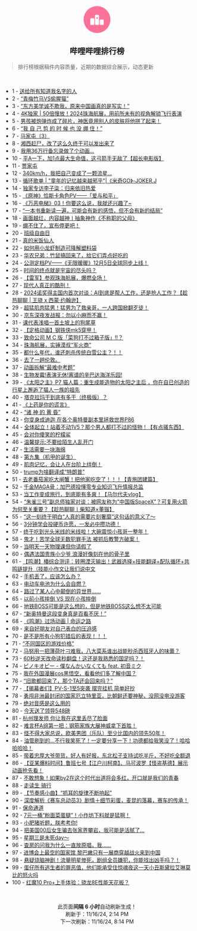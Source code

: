 <div align="center">
    <img src="./assets/icon_rank.png" alt="logo" />
    <h2>哔哩哔哩排行榜</h>
</div>

> 排行榜根据稿件内容质量，近期的数据综合展示，动态更新

<br />

<ul><li><span>1 - <a href=https://www.bilibili.com/BV14UUAYmExC target=_blank>送给所有知道我名字的人</a></span></li><li><span>2 - <a href=https://www.bilibili.com/BV15qUTYrEC1 target=_blank>“青梅竹马VS偷腥猫”</a></span></li><li><span>3 - <a href=https://www.bilibili.com/BV1SNUTYYE4Z target=_blank>“东方美学诚不欺我，原来中国画真的是写实！”</a></span></li><li><span>4 - <a href=https://www.bilibili.com/BV1c8mUYeEWn target=_blank>4K独家&nbsp;|&nbsp;50倍慢放！2024珠海航展，用前所未有的视角解锁飞行表演</a></span></li><li><span>5 - <a href=https://www.bilibili.com/BV1JnmhY2EDp target=_blank>男孩被炮弹炸成了碎片，神医竟用别人的皮肤将他拼了起来！</a></span></li><li><span>6 - <a href=https://www.bilibili.com/BV1FZUAYrEdt target=_blank>“我&nbsp;自&nbsp;己&nbsp;剪&nbsp;的&nbsp;时&nbsp;候&nbsp;也&nbsp;没&nbsp;绷&nbsp;住！”</a></span></li><li><span>7 - <a href=https://www.bilibili.com/BV13FmhYwEEQ target=_blank>马家屯（3）</a></span></li><li><span>8 - <a href=https://www.bilibili.com/BV1uemfYrE2h target=_blank>湘西赶尸，改了这么久终于可以发出来了</a></span></li><li><span>9 - <a href=https://www.bilibili.com/BV1LVmRYzERY target=_blank>我用36万行备忘录做了个动画…</a></span></li><li><span>10 - <a href=https://www.bilibili.com/BV181UNYtEZr target=_blank>平A一下，加1点最大生命值，这弓箭手无敌了【超长电影版】</a></span></li><li><span>11 - <a href=https://www.bilibili.com/BV1ZwmtYwE4C target=_blank>贾家屯</a></span></li><li><span>12 - <a href=https://www.bilibili.com/BV1NeULY2EV2 target=_blank>340km/h，我把自己变成了一颗流星...</a></span></li><li><span>13 - <a href=https://www.bilibili.com/BV1NtmDYCEhF target=_blank>循环歌单&nbsp;|&nbsp;&quot;童年的记忆越来越邪乎&quot;|《米奇GO》-JOKER.J</a></span></li><li><span>14 - <a href=https://www.bilibili.com/BV1DnUKYYEkj target=_blank>独家专访李子柒：归来依旧热爱</a></span></li><li><span>15 - <a href=https://www.bilibili.com/BV1eoUPYwEwy target=_blank>《原神》恰斯卡角色PV——「爱与和平」</a></span></li><li><span>16 - <a href=https://www.bilibili.com/BV1ybm8YHE2K target=_blank>《万恶电梯》03！你要这么说，我就还兴趣了~</a></span></li><li><span>17 - <a href=https://www.bilibili.com/BV1SPUNYxETp target=_blank>“一本书重新读一遍，可能会有新的感悟，但不会有新的结局”</a></span></li><li><span>18 - <a href=https://www.bilibili.com/BV1cGUGYPEgC target=_blank>画面越烂，内容越神丨抽象神作《不称职的父母》</a></span></li><li><span>19 - <a href=https://www.bilibili.com/BV1W5UNYSEFn target=_blank>绷不住了，宣布停更吧！</a></span></li><li><span>20 - <a href=https://www.bilibili.com/BV1JWUNYkEEs target=_blank>班级自由日</a></span></li><li><span>21 - <a href=https://www.bilibili.com/BV1PtmDYCEW7 target=_blank>真的米饭仙人</a></span></li><li><span>22 - <a href=https://www.bilibili.com/BV1ZrmtYvE87 target=_blank>如何用小龙虾制造可降解塑料袋</a></span></li><li><span>23 - <a href=https://www.bilibili.com/BV1bWmaYeERX target=_blank>华农兄弟：竹鼠搞回来了，给它们弄点好吃的</a></span></li><li><span>24 - <a href=https://www.bilibili.com/BV1H7UNY2EEL target=_blank>公测定档PV——《无限暖暖》12月5日全球同步上线！</a></span></li><li><span>25 - <a href=https://www.bilibili.com/BV1DiUGY2EuR target=_blank>时间的终点就是宇宙的尽头吗？</a></span></li><li><span>26 - <a href=https://www.bilibili.com/BV1JkULYgEbi target=_blank>【雷军】参观珠海航展，爆燃全场！</a></span></li><li><span>27 - <a href=https://www.bilibili.com/BV1T4UVYCEVH target=_blank>现代人真正的酷刑！</a></span></li><li><span>28 - <a href=https://www.bilibili.com/BV1KWmUYBEF4 target=_blank>2024诺奖得主国内首次对谈：AI到底是帮人工作，还是抢人工作？【趁热聊聊&nbsp;|&nbsp;王骁&nbsp;x&nbsp;西蒙·约翰逊】</a></span></li><li><span>29 - <a href=https://www.bilibili.com/BV1h4moYBEKR target=_blank>超猛肌肉猛男！猛男为了救亲哥，一人跨国掀翻歹徒！</a></span></li><li><span>30 - <a href=https://www.bilibili.com/BV1ksUTYSEuv target=_blank>京东深夜发战报：勿以小麻而不赢！</a></span></li><li><span>31 - <a href=https://www.bilibili.com/BV1gFUjYZEnE target=_blank>课代表浅唱一首土坡上的狗尾草</a></span></li><li><span>32 - <a href=https://www.bilibili.com/BV1ciUVYqEM5 target=_blank>【定格动画】钢铁侠mk5穿甲！</a></span></li><li><span>33 - <a href=https://www.bilibili.com/BV1jKmXYiEx1 target=_blank>致命公司&nbsp;M&nbsp;C&nbsp;版「菜狗打不过箱子版」!!？</a></span></li><li><span>34 - <a href=https://www.bilibili.com/BV134moYBEv9 target=_blank>珠海航展，实锤漠叔“军火商”</a></span></li><li><span>35 - <a href=https://www.bilibili.com/BV1KvmoYAEzs target=_blank>都什么年代，谁还刺杀传统白雪公主？！！</a></span></li><li><span>36 - <a href=https://www.bilibili.com/BV15jmRYqEBf target=_blank>去了一趟伦敦。</a></span></li><li><span>37 - <a href=https://www.bilibili.com/BV1S3mWYzEuX target=_blank>动画拆解“最难中考题”</a></span></li><li><span>38 - <a href=https://www.bilibili.com/BV187UVYUE2o target=_blank>生物发霉!表演无休!离谱的辛巴达海洋乐园!</a></span></li><li><span>39 - <a href=https://www.bilibili.com/BV1b2UNYoExb target=_blank>《太阳之主》P7&nbsp;猫人篇：重生成能造物的太阳之主后&nbsp;，你在自已创造的行星上邂逅了猫人一族的祖先</a></span></li><li><span>40 - <a href=https://www.bilibili.com/BV1Mgm2YzEsn target=_blank>塔克拉玛干到底有多干（终极版）？</a></span></li><li><span>41 - <a href=https://www.bilibili.com/BV1QJUKYPE2x target=_blank>《上药是你的谎言》</a></span></li><li><span>42 - <a href=https://www.bilibili.com/BV1SbmoYTEhi target=_blank>“诸&nbsp;神&nbsp;的&nbsp;黄&nbsp;昏”</a></span></li><li><span>43 - <a href=https://www.bilibili.com/BV18PUNYxEAG target=_blank>你变身成迪迦&nbsp;在各个奥特曼副本里拯救世界P86</a></span></li><li><span>44 - <a href=https://www.bilibili.com/BV12cmSYGEEp target=_blank>全体起立！站着不动1V5？那个男人都打不过的怪物！【有点骚东西】</a></span></li><li><span>45 - <a href=https://www.bilibili.com/BV1JJmhY7Ekd target=_blank>会对你傻笑的柠檬鲨</a></span></li><li><span>46 - <a href=https://www.bilibili.com/BV1SsULYQEWC target=_blank>温馨提示:不要给陌生人乱开门</a></span></li><li><span>47 - <a href=https://www.bilibili.com/BV1iQUPYeEaL target=_blank>生活需要一块海绵</a></span></li><li><span>48 - <a href=https://www.bilibili.com/BV1CfmhYDEP2 target=_blank>第九集（机甲的诞生）</a></span></li><li><span>49 - <a href=https://www.bilibili.com/BV1fAUPYTE2h target=_blank>肌肉记忆，会让人在台阶上绊倒！</a></span></li><li><span>50 - <a href=https://www.bilibili.com/BV1D7mDYnEa1 target=_blank>trump为啥翻译成“特朗普”</a></span></li><li><span>51 - <a href=https://www.bilibili.com/BV12xm8YWETV target=_blank>去老番茄家吃大闸蟹！把他家吃空了！！！【青旅团建篇】</a></span></li><li><span>52 - <a href=https://www.bilibili.com/BV1UHULY9EB4 target=_blank>千金MAGA骨：加巴德投懂零专业知识飞升情报总监</a></span></li><li><span>53 - <a href=https://www.bilibili.com/BV1hJUVYEEVj target=_blank>当工作变成旅行，到底能有多爽！【马尔代夫vlog】</a></span></li><li><span>54 - <a href=https://www.bilibili.com/BV1fqmUYZEzQ target=_blank>“朱雀三号”副总师独家对谈：被网友称为“中国版SpaceX”？可复用火箭为何至关重要？【趁热聊聊丨柴知道×董锴】</a></span></li><li><span>55 - <a href=https://www.bilibili.com/BV1q1UPYBEuy target=_blank>“这一刻终于明白“人真的需要片刻奢靡”这句话的意义了～</a></span></li><li><span>56 - <a href=https://www.bilibili.com/BV1pHUTYDEkK target=_blank>3分钟学会投硬币许愿，一发必中攒功德！</a></span></li><li><span>57 - <a href=https://www.bilibili.com/BV1MNU5Y2EEf target=_blank>终于吃到光头米线的米线啦！大碗震惊小孩哥一整年！</a></span></li><li><span>58 - <a href=https://www.bilibili.com/BV1GQmUYJEeC target=_blank>鬼才！苦学全球无数犯罪手法&nbsp;被抓后教警方破案！</a></span></li><li><span>59 - <a href=https://www.bilibili.com/BV1KUUAYmEVN target=_blank>当明天一天物理课但你请假了</a></span></li><li><span>60 - <a href=https://www.bilibili.com/BV1uRmUY7Eum target=_blank>偶遇法国贵族小少爷&nbsp;浪漫好像刻在他的骨子里</a></span></li><li><span>61 - <a href=https://www.bilibili.com/BV191U3YQEQB target=_blank>【鸣潮】椿综合测评：转圈湮灭输出！武器选择+技能翻译+配队循环+共鸣链提升（技能小作文让我们说中文</a></span></li><li><span>62 - <a href=https://www.bilibili.com/BV1dUm8YBEF3 target=_blank>手机丢了，应该怎么办？</a></span></li><li><span>63 - <a href=https://www.bilibili.com/BV1grUAYpEB9 target=_blank>电动车电池为什么会自燃？</a></span></li><li><span>64 - <a href=https://www.bilibili.com/BV1w9m4YBENQ target=_blank>路过了某人心中颠倒的异世界……</a></span></li><li><span>65 - <a href=https://www.bilibili.com/BV19wmZYCEZx target=_blank>以前小孩摔倒&nbsp;VS&nbsp;现在小孩摔倒</a></span></li><li><span>66 - <a href=https://www.bilibili.com/BV16cm8YrExB target=_blank>地铁BOSS可能是这么想的，但是地铁BOSS这么想不太可能</a></span></li><li><span>67 - <a href=https://www.bilibili.com/BV1HnUNY1Ean target=_blank>“新奥特曼这段变身真是百看不厌！”</a></span></li><li><span>68 - <a href=https://www.bilibili.com/BV1HRmSYKExk target=_blank>《鸣潮》过场动画&nbsp;|&nbsp;命运之路</a></span></li><li><span>69 - <a href=https://www.bilibili.com/BV157moYyEdX target=_blank>来自好朋友对自己表白的压迫感</a></span></li><li><span>70 - <a href=https://www.bilibili.com/BV1iJmmYHEs1 target=_blank>是不是所有小狗犯错后的表现！！！</a></span></li><li><span>71 - <a href=https://www.bilibili.com/BV1zJUAYqEMe target=_blank>“不同国区的游戏价格”</a></span></li><li><span>72 - <a href=https://www.bilibili.com/BV1GSS7YTE4s target=_blank>马努用一把薄荷叶刁难我，八大菜系谁出战能秒杀西班牙人的味蕾？</a></span></li><li><span>73 - <a href=https://www.bilibili.com/BV1SumdYwEa1 target=_blank>60秒逆天改命读秒翻盘！这还是我熟悉的国足吗？！</a></span></li><li><span>74 - <a href=https://www.bilibili.com/BV1y5UNYUEhu target=_blank>ピノキオピー&nbsp;-&nbsp;僕なんかいなくても&nbsp;feat.&nbsp;初音ミク</a></span></li><li><span>75 - <a href=https://www.bilibili.com/BV1RjmaYMEE6 target=_blank>我在外国漫展cos黑悟空，看看他们多了解中国？</a></span></li><li><span>76 - <a href=https://www.bilibili.com/BV1qoUgYsEhb target=_blank>“旧歌都回来了，那个TA还会回来吗？”</a></span></li><li><span>77 - <a href=https://www.bilibili.com/BV1FSmoYXEUw target=_blank>【揭幕者们】PV-S-1至5突袭&nbsp;摆完挂机&nbsp;简单好抄</a></span></li><li><span>78 - <a href=https://www.bilibili.com/BV1ZkmDYAE3g target=_blank>勇闯非洲最封闭的国家厄立特里亚，比朝鲜还要神秘，没网没电没游客</a></span></li><li><span>79 - <a href=https://www.bilibili.com/BV1zxmhYVEtD target=_blank>绝对音感是这么用的</a></span></li><li><span>80 - <a href=https://www.bilibili.com/BV1GQU3YmEm9 target=_blank>今天送了领导548磅</a></span></li><li><span>81 - <a href=https://www.bilibili.com/BV14GUTYZEj1 target=_blank>杭州理发师&nbsp;你让我在这里丢尽了脸面</a></span></li><li><span>82 - <a href=https://www.bilibili.com/BV1rdmSYvEG7 target=_blank>难言杯A组第一把：钢筋家族大展神威拿下首胜！</a></span></li><li><span>83 - <a href=https://www.bilibili.com/BV17ZmmYxEhL target=_blank>怪不得大家总说，欧美男团（乐队）至少比国内的领先50年！</a></span></li><li><span>84 - <a href=https://www.bilibili.com/BV1jSULYvEG9 target=_blank>油管刷到的…不行我笑死了！一定要分享一下！功德都给我笑没了！哈哈哈哈哈！</a></span></li><li><span>85 - <a href=https://www.bilibili.com/BV1mjU3YrEyQ target=_blank>带着忠厚大爷带货，好人有好报，东北松子支持试吃半斤，不好吃全额退</a></span></li><li><span>86 - <a href=https://www.bilibili.com/BV1g5mDYpEJU target=_blank>【亚某爆料时间】鲁班七号【江户川柯南】、马可波罗【怪盗基德】展示动画抢先看！</a></span></li><li><span>87 - <a href=https://www.bilibili.com/BV1ccULYuEzu target=_blank>不敢想象！如果by2在这个时代出道将会多红，开口就是我们的青春</a></span></li><li><span>88 - <a href=https://www.bilibili.com/BV13am4YXEJ9 target=_blank>走读生&nbsp;骑行</a></span></li><li><span>89 - <a href=https://www.bilibili.com/BV1j8UNYBEn1 target=_blank>【节奏感小曲】“抓耳的旋律不断响起”</a></span></li><li><span>90 - <a href=https://www.bilibili.com/BV1fJUGYtEcZ target=_blank>深度解析《赛车总动员3》剧情＋细节彩蛋，麦昆的落幕，赛车的传承！</a></span></li><li><span>91 - <a href=https://www.bilibili.com/BV1a5mDYpEeC target=_blank>保命通道</a></span></li><li><span>92 - <a href=https://www.bilibili.com/BV1hymdYTESN target=_blank>7元一桶“粉面菜蛋腿”！小作坊下料就是猛啊！</a></span></li><li><span>93 - <a href=https://www.bilibili.com/BV1KRUTYFE52 target=_blank>小肥猪听题，朕考考你!</a></span></li><li><span>94 - <a href=https://www.bilibili.com/BV1Z1UPYBE58 target=_blank>把美国00后女生骗去张家界攀岩，我可能是活腻了...</a></span></li><li><span>95 - <a href=https://www.bilibili.com/BV1KDUAYjEHH target=_blank>星期三是未死day～</a></span></li><li><span>96 - <a href=https://www.bilibili.com/BV1EkmzYeE7e target=_blank>查房的问我为什么一直放原唱，我……</a></span></li><li><span>97 - <a href=https://www.bilibili.com/BV1aRm8YeE7w target=_blank>进博会上最空的国家馆&nbsp;黎巴嫩只有一展商穿越战火来到中国</a></span></li><li><span>98 - <a href=https://www.bilibili.com/BV1hmm2Y5Edn target=_blank>悬疑烧脑神剧！流量明星惨死，剧组全员嫌犯，你能找出凶手吗？！</a></span></li><li><span>99 - <a href=https://www.bilibili.com/BV19ZULYFEXK target=_blank>蛋仔所有逃生者的罪恶值，他们能承受住惊魂夜这一天小丑斯黛拉艾琳莫比的怒火吗</a></span></li><li><span>100 - <a href=https://www.bilibili.com/BV1XRUPYaEqk target=_blank>红魔10&nbsp;Pro+上手体验：骁龙8E性能天花板？</a></span></li></ul>

<br />

<p align=center>此页面<strong>间隔 6 小时</strong>自动刷新生成！<br>刷新于：11/16/24, 2:14 PM<br>下一次刷新：11/16/24, 8:14 PM</p>
